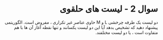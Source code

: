 <div dir="rtl">

# سوال 2 - لیست های حلقوی
دو لیست یک طرفه چرخشی L و  M حاوی عناصر غیر تکراری ، مفروض است. 
الگوریتمی پیشنهاد دهید که تشخیص بدهد آیا این دو لیست یکسانند و تنها نقطه
 آغاز آن ها با هم متفاوت است ، یا دو لیست مختلفند.

 </div>